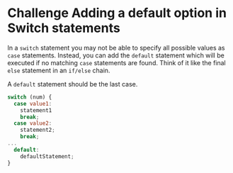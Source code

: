 # Challenge Adding a default option in Switch statements

In a `switch` statement you may not be able to specify all possible values as `case` statements. Instead, you can add the `default` statement which will be executed if no matching `case` statements are found. Think of it like the final `else` statement in an `if/else` chain.

A `default` statement should be the last case.

```javascript
switch (num) {
  case value1:
    statement1
    break;
  case value2:
    statement2;
    break;
...
  default:
    defaultStatement;
}
```
